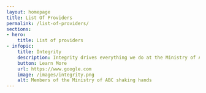 ```yaml
---
layout: homepage
title: List Of Providers
permalink: /list-of-providers/
sections:
- hero:
    title: List of providers
- infopic:
    title: Integrity
    description: Integrity drives everything we do at the Ministry of ABC
    button: Learn More
    url: https://www.google.com
    image: /images/integrity.png
    alt: Members of the Ministry of ABC shaking hands
---
```

